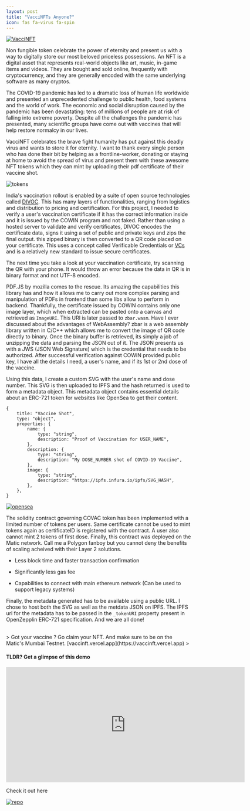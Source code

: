 ```yaml
---
layout: post
title: "VacciNFTs Anyone?"
icon: fas fa-virus fa-spin
---
```


[![VacciNFT]({{site.baseurl}}/images/vaccinft/banner.png)](https://vaccinft.vercel.app)

Non fungible token celebrate the power of eternity and present us with a way to digitally store our most beloved priceless possessions. An NFT is a digital asset that represents real-world objects like art, music, in-game items and videos. They are bought and sold online, frequently with cryptocurrency, and they are generally encoded with the same underlying software as many cryptos.

The COVID-19 pandemic has led to a dramatic loss of human life worldwide and presented an unprecedented challenge to public health, food systems and the world of work. The economic and social disruption caused by the pandemic has been devastating: tens of millions of people are at risk of falling into extreme poverty. Despite all the challenges the pandemic has presented, many scientific groups have come out with vaccines that will help restore normalcy in our lives.

VacciNFT celebrates the brave fight humanity has put against this deadly virus and wants to store it for eternity. I want to thank every single person who has done their bit by helping as a frontline-worker, donating or staying at home to avoid the spread of virus and present them with these awesome NFT tokens which they can mint by uploading their pdf certificate of their vaccine shot.

![tokens]({{site.baseurl}}/images/vaccinft/tokens.png)

India's vaccination rollout is enabled by a suite of open source technologies called [DIVOC](https://divoc.egov.org.in/). This has many layers of functionalities, ranging from logistics and distribution to pricing and certification. For this project, I needed to verify a user's vaccination certificate if it has the correct information inside and it is issued by the COWIN program and not faked. Rather than using a hosted server to validate and verify certificates, DIVOC encodes the certificate data, signs it using a set of public and private keys and zips the final output. this zipped binary is then converted to a QR code placed on your certificate. This uses a concept called Verificable Credentials or [VCs](https://www.w3.org/TR/vc-data-model/) and is a relatively new standard to issue secure certificates.

The next time you take a look at your vaccination certificate, try scanning the QR with your phone. It would throw an error because the data in QR is in binary format and not UTF-8 encoded.

PDF.JS by mozilla comes to the rescue. Its amazing the capabilities this library has and how it allows me to carry out more complex parsing and manipulation of PDFs in frontend than some libs allow to perform in backend. Thankfully, the certificate issued by COWIN contains only one image layer, which when extracted can be pasted onto a canvas and retrieved as `ImageURI`. This URI is later passed to `zbar.wasm`. Have I ever discussed about the advantages of WebAssembly? zbar is a web assembly library written in C/C++ which allows me to convert the image of QR code directly to binary. Once the binary buffer is retrieved, its simply a job of unzipping the data and parsing the JSON out of it. The JSON presents us with a JWS (JSON Web Signature) which is the credential that needs to be authorized. After successful verification against COWIN provided public key, I have all the details I need, a user's name, and if its 1st or 2nd dose of the vaccine.

Using this data, I create a custom SVG with the user's name and dose number. This SVG is then uploaded to IPFS and the hash returned is used to form a metadata object. This metadata object contains essential details about an ERC-721 token for websites like OpenSea to get their content.

```
{
    title: "Vaccine Shot",
    type: "object",
    properties: {
        name: {
            type: "string",
            description: "Proof of Vaccination for USER_NAME",
        },
        description: {
            type: "string",
            description: "My DOSE_NUMBER shot of COVID-19 Vaccine",
        },
        image: {
            type: "string",
            description: "https://ipfs.infura.io/ipfs/SVG_HASH",
        },
    },
}

```

[![opensea]({{site.baseurl}}/images/vaccinft/opensea.png)](https://testnets.opensea.io/collection/covac-v2)

The solidity contract governing COVAC token has been implemented with a limited number of tokens per users. Same certificate cannot be used to mint tokens again as certificateID is registered with the contract. A user also cannot mint 2 tokens of first dose. Finally, this contract was deployed on the Matic network. Call me a Polygon fanboy but you cannot deny the benefits of scaling acheived with their Layer 2 solutions.

- Less block time and faster transaction confirmation

- Significantly less gas fee

- Capabilities to connect with main ethereum network (Can be used to support legacy systems)

Finally, the metadata generated has to be available using a public URL. I chose to host both the SVG as well as the metdata JSON on IPFS. The IPFS url for the metadata has to be passed in the `_tokenURI` property present in OpenZepplin ERC-721 specification. And we are all done!

<br>
> Got your vaccine ? Go claim your NFT. And make sure to be on the Matic's Mumbai Testnet. [vaccinft.vercel.app](https://vaccinft.vercel.app)
>

#### TLDR? Get a glimpse of this demo

<iframe width="650" height="315" src="https://www.youtube.com/embed/bZ19r3PFNi0" frameborder="0" allowfullscreen></iframe>

Check it out here

[![repo](https://opengraph.githubassets.com/5c6f3e7ace43701622c59a5227b1827839eb9acdf7c838166c7ea66c59825233/adigupta13/VacciNFT)](https://github.com/adigupta13/vaccinft)
